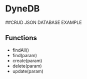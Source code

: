 # DyneDB
##CRUD JSON DATABASE EXAMPLE

## Functions
- findAll()
- find(param)
- create(param)
- delete(param)
- update(param)
